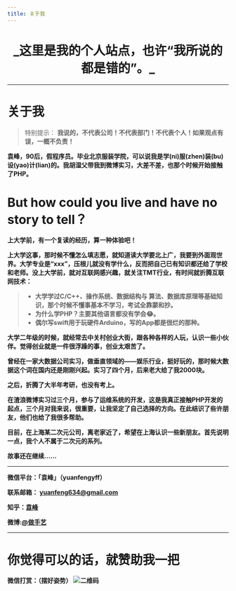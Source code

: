 ```yaml
---
title: 关于我
---
```


<center> <h1> _这里是我的个人站点，也许“我所说的都是错的”。_ </h1> </center>

* * *

# **关于我**

> 特别提示：
> <strong>我说的，不代表公司！不代表部门！不代表个人！如果观点有误，一概不负责！<strong>

袁峰，90后，假程序员。毕业北京服装学院，可以说我是学(ni)服(zhen)装(bu)设(yao)计(lian)的。我胡湿父带我到微博实习，大差不差，也那个时候开始接触了PHP。

# But how could you live and have no story to tell？

上大学前，有一个复读的经历，算一种体验吧！

上大学这事，那时候不懂怎么填志愿，就知道读大学要北上广，我要到外面观世界。大学专业是“xxx”，压根儿就没有学什么，反而把自己已有知识都还给了学校和老师。没上大学前，就对互联网感兴趣，就关注TMT行业，有时间就折腾互联网技术：
> *   大学学过C/C++、操作系统、数据结构与 算法、数据库原理等基础知识，那个时候不懂事基本不学习，考试全靠蒙和抄。
> *   为什么学PHP？主要其他语言都没有学会😂。
> *   偶尔写swift用于玩硬件Arduino，写的App都是很烂的那种。

大学二年级的时候，就经常去中关村创业大街，跟各种各样的人玩，认识一些小伙伴。觉得创业就是一件很浮躁的事，创业太艰苦了。

曾经在一家大数据公司实习，做垂直领域的——娱乐行业，挺好玩的，那时候大数据这个词在国内还是刚刚兴起。实习了四个月，后来老大给了我2000块。

之后，折腾了大半年考研，也没有考上。

在渣浪微博实习过三个月，参与了运维系统的开发，这是我真正接触PHP开发的起点，三个月对我来说，很重要，让我坚定了自己选择的方向。在此结识了些许朋友，他们也给了我很多帮助。

目前，在上海某二次元公司，离老家近了，希望在上海认识一些新朋友。首先说明一点，我个人不属于二次元的系列。

故事还在继续……

* * *

微信平台：「袁峰」（yuanfengyff）

联系邮箱： yuanfeng634@gmail.com

知乎：[袁峰](http://www.zhihu.com/people/feng92)

微博:[@做手艺](http://weibo.com/yuanfengyff)


* * *

# 你觉得可以的话，就赞助我一把 #

微信打赏：（摆好姿势）
 ![二维码](https://raw.githubusercontent.com/yf92/yf92.github.io/master/images/wechat.jpg)
 


